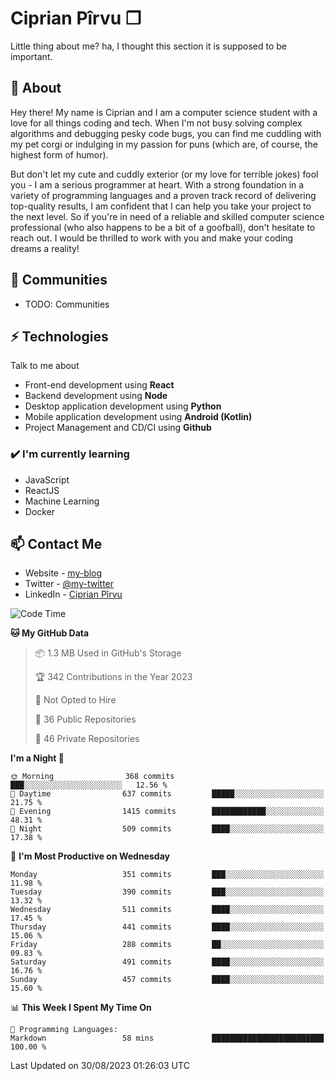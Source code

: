 # Ciprian Pîrvu ❐

Little thing about me? ha, I thought this section it is supposed to be important.

## 🧐 About

Hey there! My name is Ciprian and I am a computer science student with a love for all things coding and tech. When I'm not busy solving complex algorithms and debugging pesky code bugs, you can find me cuddling with my pet corgi or indulging in my passion for puns (which are, of course, the highest form of humor).

But don't let my cute and cuddly exterior (or my love for terrible jokes) fool you - I am a serious programmer at heart. With a strong foundation in a variety of programming languages and a proven track record of delivering top-quality results, I am confident that I can help you take your project to the next level. So if you're in need of a reliable and skilled computer science professional (who also happens to be a bit of a goofball), don't hesitate to reach out. I would be thrilled to work with you and make your coding dreams a reality!

## 👯 Communities

-   TODO: Communities

## ⚡ Technologies

Talk to me about

-   Front-end development using **React**
-   Backend development using **Node**
-   Desktop application development using **Python**
-   Mobile application development using **Android (Kotlin)**
-   Project Management and CD/CI using **Github**

### ✔️ I'm currently learning

-   JavaScript
-   ReactJS
-   Machine Learning
-   Docker

## 📫 Contact Me

-   Website - [my-blog]()
-   Twitter - [@my-twitter]()
-   LinkedIn - [Ciprian Pîrvu](https://www.linkedin.com/in/p%C3%AErvu-ciprian-cristian-4415991b1/)

<!--START_SECTION:waka-->
![Code Time](http://img.shields.io/badge/Code%20Time-1%2C787%20hrs%2034%20mins-blue)

**🐱 My GitHub Data** 

> 📦 1.3 MB Used in GitHub's Storage 
 > 
> 🏆 342 Contributions in the Year 2023
 > 
> 🚫 Not Opted to Hire
 > 
> 📜 36 Public Repositories 
 > 
> 🔑 46 Private Repositories 
 > 
**I'm a Night 🦉** 

```text
🌞 Morning                368 commits         ███░░░░░░░░░░░░░░░░░░░░░░   12.56 % 
🌆 Daytime                637 commits         █████░░░░░░░░░░░░░░░░░░░░   21.75 % 
🌃 Evening                1415 commits        ████████████░░░░░░░░░░░░░   48.31 % 
🌙 Night                  509 commits         ████░░░░░░░░░░░░░░░░░░░░░   17.38 % 
```
📅 **I'm Most Productive on Wednesday** 

```text
Monday                   351 commits         ███░░░░░░░░░░░░░░░░░░░░░░   11.98 % 
Tuesday                  390 commits         ███░░░░░░░░░░░░░░░░░░░░░░   13.32 % 
Wednesday                511 commits         ████░░░░░░░░░░░░░░░░░░░░░   17.45 % 
Thursday                 441 commits         ████░░░░░░░░░░░░░░░░░░░░░   15.06 % 
Friday                   288 commits         ██░░░░░░░░░░░░░░░░░░░░░░░   09.83 % 
Saturday                 491 commits         ████░░░░░░░░░░░░░░░░░░░░░   16.76 % 
Sunday                   457 commits         ████░░░░░░░░░░░░░░░░░░░░░   15.60 % 
```


📊 **This Week I Spent My Time On** 

```text
💬 Programming Languages: 
Markdown                 58 mins             █████████████████████████   100.00 % 
```


 Last Updated on 30/08/2023 01:26:03 UTC
<!--END_SECTION:waka-->
